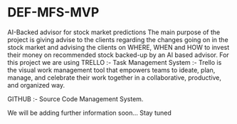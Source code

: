 # DEF-MFS-MVP
AI-Backed advisor for stock market predictions
The main purpose of the project is giving advise to the clients regarding the changes going on in the stock market and advising the clients on WHERE, WHEN and HOW to invest their money on recommended stock backed-up by an AI based advisor. 
For this project we are using
TRELLO :- Task Management System :- Trello is the visual work management tool that empowers teams to ideate, plan, manage, and celebrate their work together in a collaborative, productive, and organized way.

GITHUB :- Source Code Management System.

We will be adding further information soon... Stay tuned
